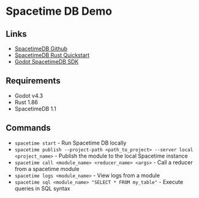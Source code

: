 # Spacetime DB Demo

## Links
 - [SpacetimeDB Github](https://github.com/clockworklabs/SpacetimeDB)
 - [SpacetimeDB Rust Quickstart](https://spacetimedb.com/docs/modules/rust/quickstart)
 - [Godot SpacetimeDB SDK](https://github.com/flametime/Godot-SpacetimeDB-SDK)

## Requirements
 - Godot v4.3
 - Rust 1.86
 - SpacetimeDB 1.1

## Commands
 - `spacetime start` - Run Spacetime DB locally
 - `spacetime publish --project-path <path_to_project> --server local <project_name>` - Publish the module to the local Spacetime instance
 - `spacetime call <module_name> <reducer_name> <args>` - Call a reducer from a spacetime module
 - `spacetime logs <module_name>` - View logs from a module
 - `spacetime sql <module_name> "SELECT * FROM my_table"` - Execute queries in SQL syntax


